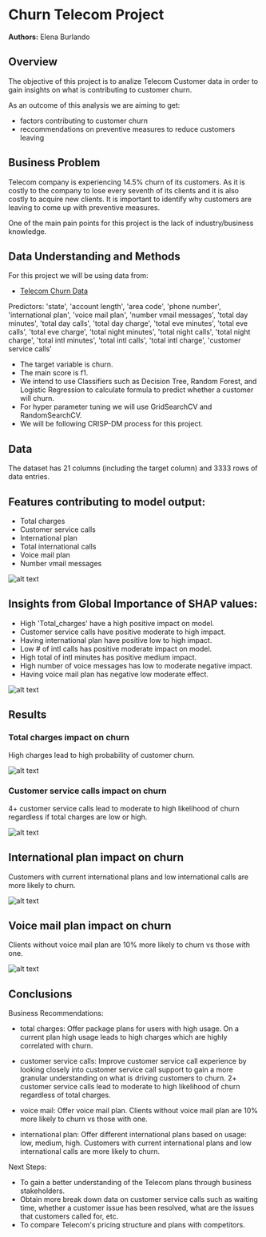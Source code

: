 # Churn Telecom Project

**Authors:** Elena Burlando

## Overview

The objective of this project is to analize Telecom Customer data in order to gain insights on what is contributing to customer churn.

As an outcome of this analysis we are aiming to get:

* factors contributing to customer churn
* reccommendations on preventive measures to reduce customers leaving


## Business Problem

Telecom company is experiencing 14.5% churn of its customers. As it is costly to the company to lose every seventh of its clients and it is also costly to acquire new clients. It is important to identify why customers are leaving to come up with preventive measures.

One of the main pain points for this project is the lack of industry/business knowledge.


## Data Understanding and Methods

For this project we will be using data from: 
* [Telecom Churn Data](https://www.kaggle.com/datasets/becksddf/churn-in-telecoms-dataset)


Predictors: 'state', 'account length', 'area code', 'phone number', 'international plan', 'voice mail plan', 'number vmail messages', 'total day minutes', 'total day calls', 'total day charge', 'total eve minutes', 'total eve calls', 'total eve charge', 'total night minutes', 'total night calls', 'total night charge', 'total intl minutes', 'total intl calls', 'total intl charge', 'customer service calls'

* The target variable is churn.
* The main score is f1.
* We intend to use Classifiers such as Decision Tree, Random Forest, and Logistic Regression to calculate formula to predict whether a customer will churn.
* For hyper parameter tuning we will use GridSearchCV and RandomSearchCV.
* We will be following CRISP-DM process for this project.


## Data

The dataset has 21 columns (including the target column) and 3333 rows of data entries.

## Features contributing to model output:

* Total charges
* Customer service calls
* International plan 
* Total international calls
* Voice mail plan
* Number vmail messages

![alt text](https://github.com/rusalka013/churn_telecom_project/blob/main/Visuals/Absolute_Feature_Average_Impact.png)


## Insights from Global Importance of SHAP values:

* High 'Total_charges' have a high positive impact on model.
* Customer service calls have positive moderate to high impact.
* Having international plan have positive low to high impact.
* Low # of intl calls has positive moderate impact on model.
* High total of intl minutes has positive medium impact.
* High number of voice messages has low to moderate negative impact.
* Having voice mail plan has negative low moderate effect.

![alt text](https://github.com/rusalka013/churn_telecom_project/blob/main/Visuals/global_importance_of_each_feature_violin.png)


## Results

### Total charges impact on churn

High charges lead to high probability of customer churn. 

![alt text](https://github.com/rusalka013/churn_telecom_project/blob/main/Visuals/Relationships%20between%20Total_charges%20and%20churn.png)


### Customer service calls impact on churn

4+ customer service calls lead to moderate to high likelihood of churn regardless if total charges are low or high. 

![alt text](https://github.com/rusalka013/churn_telecom_project/blob/main/Visuals/Relationships_between_customer%20service%20calls_and_churn.png)
 

## International plan impact on churn

Customers with current international plans and low international calls are more likely to churn.

![alt text](https://github.com/rusalka013/churn_telecom_project/blob/main/Visuals/Relationships_between_international%20plan_and_churn.png)

 

## Voice mail plan impact on churn 

Clients without voice mail plan are 10% more likely to churn vs those with one.

![alt text](https://github.com/rusalka013/churn_telecom_project/blob/main/Visuals/Relationships_between_voice%20mail%20plan_and_churn.png)


## Conclusions

Business Recommendations: 

* total charges: 
Offer package plans for users with high usage. On a current plan high usage leads to high charges which are highly correlated with churn.

* customer service calls: 
Improve customer service call experience by looking closely into customer service call support to gain a more granular understanding on what is driving customers to churn. 2+ customer service calls lead to moderate to high likelihood of churn regardless of total charges.

* voice mail: 
Offer voice mail plan. Clients without voice mail plan are 10% more likely to churn vs those with one.

* international plan: 
Offer different international plans based on usage: low, medium, high. Customers with current international plans and low international calls are more likely to churn.

Next Steps:  
* To gain a better understanding of the Telecom plans through business stakeholders.
* Obtain more break down data on customer service calls such as waiting time, whether a customer issue has been resolved, what are the issues that customers called for, etc.
* To compare Telecom's pricing structure and plans with competitors.



